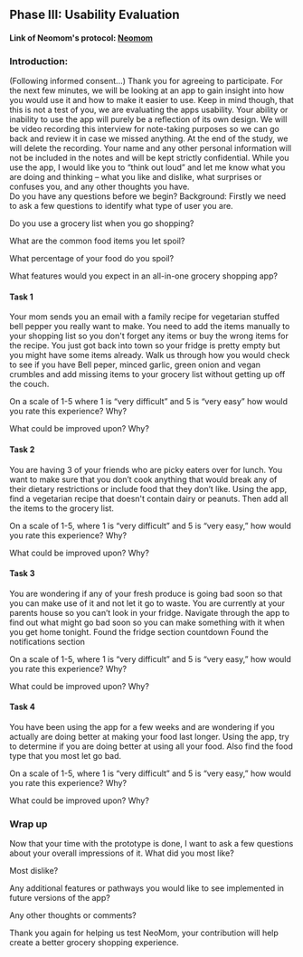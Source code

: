 ## Phase III: Usability Evaluation

#### Link of Neomom's protocol: [Neomom](https://xd.adobe.com/view/8777d0fb-7406-4b3a-5532-9525e88d8f0b-f146/)

### Introduction:
(Following informed consent...) Thank you for agreeing to participate. For the next few minutes, we will be looking at an app to gain insight into how you would use it and how to make it easier to use. Keep in mind though, that this is not a test of you, we are evaluating the apps usability. Your ability or inability to use the app will purely be a reflection of its own design.
We will be video recording this interview for note-taking purposes so we can go back and review it in case we missed anything. At the end of the study, we will delete the recording. Your name and any other personal information will not be included in the notes and will be kept strictly confidential.
While you use the app, I would like you to “think out loud” and let me know what you are doing and thinking – what you like and dislike, what surprises or confuses you, and any other thoughts you have.    
Do you have any questions before we begin?
Background:
Firstly we need to ask a few questions to identify what type of user you are.

Do you use a grocery list when you go shopping?




What are the common food items you let spoil?





What percentage of your food do you spoil?


What features would you expect in an all-in-one grocery shopping app?



#### Task 1
Your mom sends you an email with a family recipe for vegetarian stuffed bell pepper you really want to make. You need to add the items manually to your shopping list so you don't forget any items or buy the wrong items for the recipe. You just got back into town so your fridge is pretty empty but you might have some items already. Walk us through how you would check to see if you have Bell peper, minced garlic, green onion and vegan crumbles and add missing items to your grocery list without getting up off the couch.




On a scale of 1-5 where 1 is “very difficult” and 5 is “very easy” how would you rate this experience? Why?



What could be improved upon? Why?



#### Task 2
You are having 3 of your friends who are picky eaters over for lunch. You want to make sure that you don’t cook anything that would break any of their dietary restrictions or include food that they don’t like. Using the app, find a vegetarian recipe that doesn't contain dairy or peanuts. Then add all the items to the grocery list. 


On a scale of 1-5, where 1 is “very difficult” and 5 is “very easy,” how would you rate this experience? Why?



What could be improved upon? Why?


#### Task 3
You are wondering if any of your fresh produce is going bad soon so that you can make use of it and not let it go to waste. You are currently at your parents house so you can’t look in your fridge. Navigate through the app to find out what might go bad soon so you can make something with it when you get home tonight. 
Found the fridge section countdown
Found the notifications section

On a scale of 1-5, where 1 is “very difficult” and 5 is “very easy,” how would you rate this experience? Why?



What could be improved upon? Why?

#### Task 4
You have been using the app for a few weeks and are wondering if you actually are doing better at making your food last longer. Using the app, try to determine if you are doing better at using all your food. Also find the food type that you most let go bad.

On a scale of 1-5, where 1 is “very difficult” and 5 is “very easy,” how would you rate this experience? Why?



What could be improved upon? Why?


### Wrap up
Now that your time with the prototype is done, I want to ask a few questions about your overall impressions of it. What did you most like?



Most dislike?




Any additional features or pathways you would like to see implemented in future versions of the app?
                
            


Any other thoughts or comments?





Thank you again for helping us test NeoMom, your contribution will help create a better grocery shopping experience.
